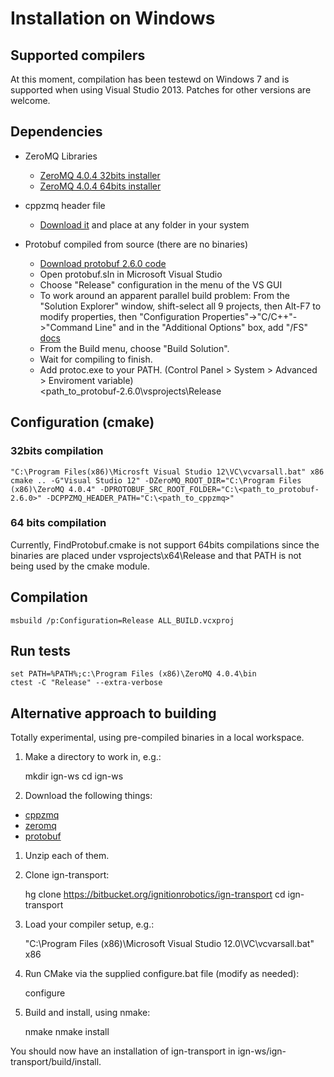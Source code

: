 # Installation on Windows

## Supported compilers

At this moment, compilation has been testewd on Windows 7 and is supported 
when using Visual Studio 2013. Patches for other versions are welcome.

## Dependencies

 - ZeroMQ Libraries
    - [ZeroMQ 4.0.4 32bits installer](http://miru.hk/archive/ZeroMQ-4.0.4~miru1.0-x86.exe)
    - [ZeroMQ 4.0.4 64bits installer](http://miru.hk/archive/ZeroMQ-4.0.4~miru1.0-x64.exe)

 - cppzmq header file
    - [Download it](https://github.com/zeromq/cppzmq) and place at any folder in your system
 
 - Protobuf compiled from source (there are no binaries)
    - [Download protobuf 2.6.0 code](https://protobuf.googlecode.com/svn/rc/protobuf-2.6.0.zip)
    - Open protobuf.sln in Microsoft Visual Studio
    - Choose "Release" configuration in the menu of the VS GUI
    - To work around an apparent parallel build problem: From the "Solution Explorer" window, shift-select all 9 projects, then Alt-F7 to modify properties, then "Configuration Properties"->"C/C++"->"Command Line" and in the "Additional Options" box, add "/FS" [docs](http://msdn.microsoft.com/en-us/library/dn502518.aspx)
    - From the Build menu, choose "Build Solution". 
    - Wait for compiling to finish.
    - Add protoc.exe to your PATH. (Control Panel > System > Advanced > Enviroment variable)    
      <path_to_protobuf-2.6.0\vsprojects\Release

## Configuration (cmake)

### 32bits compilation

    "C:\Program Files(x86)\Microsft Visual Studio 12\VC\vcvarsall.bat" x86
    cmake .. -G"Visual Studio 12" -DZeroMQ_ROOT_DIR="C:\Program Files (x86)\ZeroMQ 4.0.4" -DPROTOBUF_SRC_ROOT_FOLDER="C:\<path_to_protobuf-2.6.0>" -DCPPZMQ_HEADER_PATH="C:\<path_to_cppzmq>"

### 64 bits compilation

   Currently, FindProtobuf.cmake is not support 64bits compilations since the
   binaries are placed under vsprojects\x64\Release and that PATH is not being
   used by the cmake module.

## Compilation
 
    msbuild /p:Configuration=Release ALL_BUILD.vcxproj

## Run tests

    set PATH=%PATH%;c:\Program Files (x86)\ZeroMQ 4.0.4\bin
    ctest -C "Release" --extra-verbose

## Alternative approach to building

Totally experimental, using pre-compiled binaries in a local workspace.

 1. Make a directory to work in, e.g.:

    mkdir ign-ws
    cd ign-ws

 1. Download the following things:

  - [cppzmq](http://packages.osrfoundation.org/win32/deps/cppzmq.zip)
  - [zeromq](http://packages.osrfoundation.org/win32/deps/zeromq-3.2.4.zip)
  - [protobuf](http://packages.osrfoundation.org/win32/deps/protobuf-2.6.0-win32-vc12.zip)

 1. Unzip each of them.

 1. Clone ign-transport:

    hg clone https://bitbucket.org/ignitionrobotics/ign-transport
    cd ign-transport

 1. Load your compiler setup, e.g.:

    "C:\Program Files (x86)\Microsoft Visual Studio 12.0\VC\vcvarsall.bat" x86

 1. Run CMake via the supplied configure.bat file (modify as needed):

    configure

 1. Build and install, using nmake:
 
    nmake
    nmake install

You should now have an installation of ign-transport in ign-ws/ign-transport/build/install.
